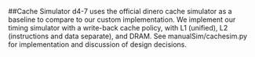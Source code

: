 ##Cache Simulator
d4-7 uses the official dinero cache simulator as a baseline to compare to our custom implementation.
We implement our timing simulator with a write-back cache policy, with L1 (unified), L2 (instructions and data separate), and DRAM. 
See manualSim/cachesim.py for implementation and discussion of design decisions.
